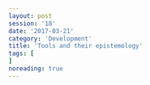 ```yaml
--- 
layout: post 
session: '18' 
date: '2017-03-21' 
category: 'Development' 
title: 'Tools and their epistemology' 
tags: [] 
noreading: true
--- 
```


<excerpt/>
